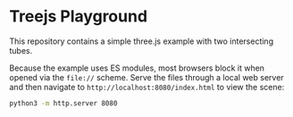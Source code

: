 # Treejs Playground

This repository contains a simple three.js example with two intersecting tubes.

Because the example uses ES modules, most browsers block it when opened via the
`file://` scheme. Serve the files through a local web server and then navigate
to `http://localhost:8080/index.html` to view the scene:

```bash
python3 -m http.server 8080
```
